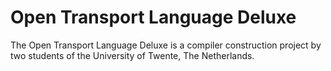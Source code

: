 # Open Transport Language Deluxe

The Open Transport Language Deluxe is a compiler construction project by two students of the University of Twente, The Netherlands.

